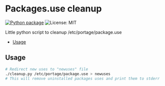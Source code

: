 # Packages.use cleanup

[![Python package](https://img.shields.io/github/actions/workflow/status/Woomymy/PackagesDotUseCleanup/pylint.yml?branch=main&style=for-the-badge)](https://github.com/Woomymy/PackagesDotUseCleanup/actions/workflows/pylint.yml)
![License: MIT](https://img.shields.io/badge/License-MIT-red?style=for-the-badge)

Little python script to cleanup /etc/portage/package.use

- [Usage](#usage)

## Usage

```bash
# Redirect new uses to "newuses" file
./cleanup.py /etc/portage/package.use > newuses
# This will remove uninstalled packages uses and print them to stderr
```

